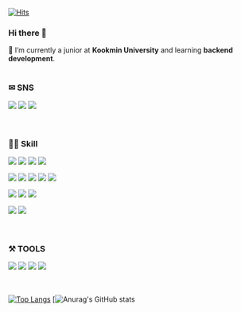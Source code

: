<!--<div align=center>-->

[![Hits](https://hits.seeyoufarm.com/api/count/incr/badge.svg?url=https%3A%2F%2Fgithub.com%2Fyoon-mina%2Fhit-counter&count_bg=%23101011&title_bg=%23000000&icon=&icon_color=%23151515&title=hits&edge_flat=false)](https://hits.seeyoufarm.com)
### Hi there 👋 
🌱 I’m currently a junior at **Kookmin University** and learning **backend development**. <br><br>


### ✉ SNS

<img src="https://img.shields.io/badge/dy_mn.a-E4405F?style=for-the-badge&logo=instagram&logoColor=white"/>   <img src="https://img.shields.io/badge/skwhjj@gmail.com-EA4335?style=for-the-badge&logo=gmail&logoColor=white"/>   <a href="https://velog.io/@guumi/posts"><img src="https://img.shields.io/badge/guumi-20C997?style=for-the-badge&logo=velog&logoColor=white"/></a><br><br><br>


### 👩‍💻 Skill 

<img src="https://img.shields.io/badge/HTML5-E34F26?style=for-the-badge&logo=html5&logoColor=white"/> <img src="https://img.shields.io/badge/CSS3-1572B6?style=for-the-badge&logo=css3&logoColor=white"/> <img src="https://img.shields.io/badge/JAVASCRIPT-F7DF1E?style=for-the-badge&logo=javascript&logoColor=white"/> <img src="https://img.shields.io/badge/NODE.JS-339933?style=for-the-badge&logo=nodedotjs&logoColor=white"/>

<img src="https://img.shields.io/badge/C-A8B9CC?style=for-the-badge&logo=Csharp&logoColor=white"/> <img src="https://img.shields.io/badge/C++-00599C?style=for-the-badge&logo=cplusplus&logoColor=white"/> <img src="https://img.shields.io/badge/PYTHON-3776AB?style=for-the-badge&logo=python&logoColor=white"/> <img src="https://img.shields.io/badge/JAVA-007396?style=for-the-badge&logo=JAVA&logoColor=white"/> <img src="https://img.shields.io/badge/ASP.NET-512BD4?style=for-the-badge&logo=dotnet&logoColor=white"/>

<img src="https://img.shields.io/badge/SPRING-6DB33F?style=for-the-badge&logo=spring&logoColor=white"/> <img src="https://img.shields.io/badge/SPRING BOOT-6DB33F?style=for-the-badge&logo=spring&logoColor=white"/> <img src="https://img.shields.io/badge/SOLIDITY-363636?style=for-the-badge&logo=solidity&logoColor=white"/>

<img src="https://img.shields.io/badge/MICROSOFT SQL SERVER-CC2927?style=for-the-badge&logo=microsoftsqlserver&logoColor=white"/> <img src="https://img.shields.io/badge/MYSQL-4479A1?style=for-the-badge&logo=mysql&logoColor=white"/>
<br><br><br>


### ⚒ TOOLS
<img src="https://img.shields.io/badge/ANDROID STUDIO-3DDC84?style=for-the-badge&logo=androidstudio&logoColor=white"/> <img src="https://img.shields.io/badge/VISUAL STUDIO CODE-007ACC?style=for-the-badge&logo=visualstudiocode&logoColor=white"/> <img src="https://img.shields.io/badge/ECLIPSE-2C2255?style=for-the-badge&logo=ECLIPSE&logoColor=white"/> <img src="https://img.shields.io/badge/INTELLIJ IDEA-000000?style=for-the-badge&logo=intellijidea&logoColor=white"/>
<br><br>
<br>

[![Top Langs](https://github-readme-stats.vercel.app/api/top-langs/?username=yoon-mina&layout=compact)](https://github.com/yoon-mina/github-readme-stats) [![Anurag's GitHub stats](https://github-readme-stats.vercel.app/api?username=yoon-mina&show_icons=true&theme=radical)


<!--[![Solved.ac Profile](http://mazassumnida.wtf/api/generate_badge?boj=skwhjj)](https://solved.ac/skwhjj)<br/>-->





<!--
**yoon-mina/yoon-mina** is a ✨ _special_ ✨ repository because its `README.md` (this file) appears on your GitHub profile.

Here are some ideas to get you started:

- 🔭 I’m currently working on ...
- 🌱 I’m currently learning ...
- 👯 I’m looking to collaborate on ...
- 🤔 I’m looking for help with ...
- 💬 Ask me about ...
- 📫 How to reach me: ...
- 😄 Pronouns: ...
- ⚡ Fun fact: ...
-->

